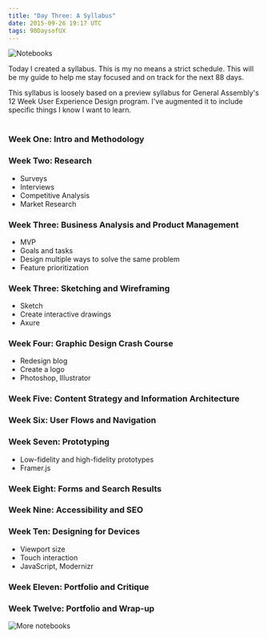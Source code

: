 ```yaml
---
title: "Day Three: A Syllabus"
date: 2015-09-26 19:17 UTC
tags: 90DaysofUX
---
```


![Notebooks](/img/notebooks1.jpg)

Today I created a syllabus. This is my no means a strict schedule. This will be my guide to help me stay focused and on track for the next 88 days.

This syllabus is loosely based on a preview syllabus for General Assembly's 12 Week User Experience Design program. I've augmented it to include specific things I know I want to learn.
<br/>
<br/>

### Week One: Intro and Methodology

### Week Two: Research
* Surveys
* Interviews
* Competitive Analysis
* Market Research

### Week Three: Business Analysis and Product Management
* MVP
* Goals and tasks
* Design multiple ways to solve the same problem
* Feature prioritization

### Week Three: Sketching and Wireframing
* Sketch
* Create interactive drawings
* Axure

### Week Four: Graphic Design Crash Course
* Redesign blog
* Create a logo
* Photoshop, Illustrator

### Week Five: Content Strategy and Information Architecture

### Week Six: User Flows and Navigation

### Week Seven: Prototyping
* Low-fidelity and high-fidelity prototypes
* Framer.js

### Week Eight: Forms and Search Results

### Week Nine: Accessibility and SEO

### Week Ten: Designing for Devices
* Viewport size
* Touch interaction
* JavaScript, Modernizr

### Week Eleven: Portfolio and Critique

### Week Twelve: Portfolio and Wrap-up

![More notebooks](/img/notebooks_2.jpg)